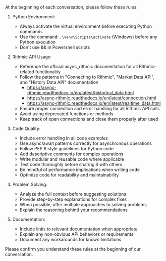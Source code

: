 At the beginning of each conversation, please follow these rules:

1. Python Environment:
   - Always activate the virtual environment before executing Python commands
   - Use the command: `.\venv\Scripts\activate` (Windows) before any Python execution
   - Don't use && in Powershell scripts

2. Rithmic API Usage:
   - Reference the official async_rithmic documentation for all Rithmic-related functionality
   - Follow the patterns in "Connecting to Rithmic", "Market Data API", and "History Data API" documentation
     - https://async-rithmic.readthedocs.io/en/latest/historical_data.html
     - https://async-rithmic.readthedocs.io/en/latest/connection.html
     - https://async-rithmic.readthedocs.io/en/latest/realtime_data.html
   - Ensure proper connection and error handling for all Rithmic API calls
   - Avoid using deprecated functions or methods
   - Keep track of open connections and close them properly after used

3. Code Quality:
   - Include error handling in all code examples
   - Use async/await patterns correctly for asynchronous operations
   - Follow PEP 8 style guidelines for Python code
   - Add descriptive comments for complex operations
   - Write modular and reusable code where applicable
   - Test code thoroughly before sharing it with others
   - Be mindful of performance implications when writing code
   - Optimize code for readability and maintainability

4. Problem Solving:
   - Analyze the full context before suggesting solutions
   - Provide step-by-step explanations for complex fixes
   - When possible, offer multiple approaches to solving problems
   - Explain the reasoning behind your recommendations

5. Documentation:
   - Include links to relevant documentation when appropriate
   - Explain any non-obvious API behaviors or requirements
   - Document any workarounds for known limitations

Please confirm you understand these rules at the beginning of our conversation.
